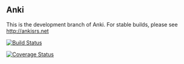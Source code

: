 Anki
-------------------------------------

This is the development branch of Anki. For stable builds, please see
http://ankisrs.net

[![Build Status](https://travis-ci.org/dae/anki.svg?branch=master)](https://travis-ci.org/dae/anki)

[![Coverage Status](https://coveralls.io/repos/github/dae/anki/badge.svg?branch=master)](https://coveralls.io/github/dae/anki?branch=master)

